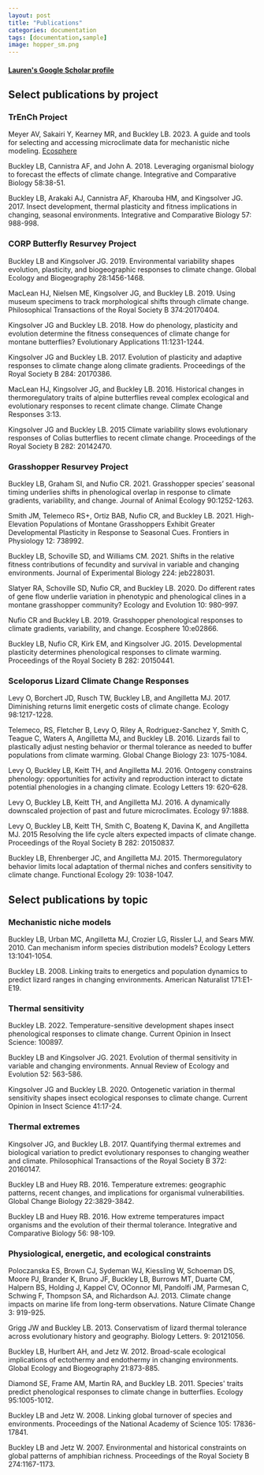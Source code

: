 ```yaml
---
layout: post
title: "Publications"
categories: documentation
tags: [documentation,sample]
image: hopper_sm.png
---
```


#### [Lauren's Google Scholar profile](https://scholar.google.com/citations?user=Iik-8q8AAAAJ)

## Select publications by project
### TrEnCh Project
Meyer AV, Sakairi Y, Kearney MR, and Buckley LB. 2023. A guide and tools for selecting and accessing microclimate data for mechanistic niche modeling. [Ecosphere](https://doi.org/10.1002/ecs2.4506)

Buckley LB, Cannistra AF, and John A. 2018. Leveraging organismal biology to forecast the effects of climate change. Integrative and Comparative Biology 58:38-51. 

Buckley LB, Arakaki AJ, Cannistra AF, Kharouba HM, and Kingsolver JG. 2017. Insect development, thermal plasticity and fitness implications in changing, seasonal environments. Integrative and Comparative Biology 57: 988-998.

### CORP Butterfly Resurvey Project
Buckley LB and Kingsolver JG. 2019. Environmental variability shapes evolution, plasticity, and biogeographic responses to climate change. Global Ecology and Biogeography 28:1456-1468.

MacLean HJ, Nielsen ME, Kingsolver JG, and Buckley LB. 2019. Using museum specimens to track morphological shifts through climate change. Philosophical Transactions of the Royal Society B 374:20170404.

Kingsolver JG and Buckley LB. 2018.  How do phenology, plasticity and evolution determine the fitness consequences of climate change for montane butterflies? Evolutionary Applications 11:1231-1244.

Kingsolver JG and Buckley LB. 2017. Evolution of plasticity and adaptive responses to climate change along climate gradients. Proceedings of the Royal Society B 284: 20170386.

MacLean HJ, Kingsolver JG, and Buckley LB. 2016. Historical changes in thermoregulatory traits of alpine butterflies reveal complex ecological and evolutionary responses to recent climate change. Climate Change Responses 3:13.

Kingsolver JG and Buckley LB. 2015 Climate variability slows evolutionary responses of Colias butterflies to recent climate change. Proceedings of the Royal Society B 282: 20142470.

### Grasshopper Resurvey Project
Buckley LB, Graham SI, and Nufio CR. 2021. Grasshopper species’ seasonal timing underlies shifts in phenological overlap in response to climate gradients, variability, and change. Journal of Animal Ecology 90:1252-1263.

Smith JM, Telemeco RS+, Ortiz BAB, Nufio CR, and Buckley LB.  2021. High-Elevation Populations of Montane Grasshoppers Exhibit Greater Developmental Plasticity in Response to Seasonal Cues. Frontiers in Physiology 12: 738992.

Buckley LB, Schoville SD, and Williams CM. 2021. Shifts in the relative fitness contributions of fecundity and survival in variable and changing environments. Journal of Experimental Biology 224:  jeb228031.

Slatyer RA, Schoville SD, Nufio CR, and Buckley LB. 2020. Do different rates of gene flow underlie variation in phenotypic and phenological clines in a montane grasshopper community? Ecology and Evolution 10: 980-997.

Nufio CR and Buckley LB. 2019. Grasshopper phenological responses to climate gradients, variability, and change. Ecosphere 10:e02866.

Buckley LB, Nufio CR, Kirk EM, and Kingsolver JG. 2015. Developmental plasticity determines phenological responses to climate warming. Proceedings of the Royal Society B 282: 20150441.

### Sceloporus Lizard Climate Change Responses
Levy O, Borchert JD, Rusch TW, Buckley LB, and Angilletta MJ. 2017. Diminishing returns limit energetic costs of climate change. Ecology 98:1217-1228. 

Telemeco, RS, Fletcher B, Levy O, Riley A, Rodriguez-Sanchez Y, Smith C, Teague C, Waters A, Angilletta MJ, and Buckley LB. 2016. Lizards fail to plastically adjust nesting behavior or thermal tolerance as needed to buffer populations from climate warming. Global Change Biology 23: 1075-1084.

Levy O, Buckley LB, Keitt TH, and Angilletta MJ. 2016. Ontogeny constrains phenology: opportunities for activity and reproduction interact to dictate potential phenologies in a changing climate. Ecology Letters 19: 620–628.

Levy O, Buckley LB, Keitt TH, and Angilletta MJ. 2016. A dynamically downscaled projection of past and future microclimates. Ecology 97:1888.

Levy O, Buckley LB, Keitt TH, Smith C, Boateng K, Davina K, and Angilletta MJ. 2015 Resolving the life cycle alters expected impacts of climate change. Proceedings of the Royal Society B 282: 20150837.

Buckley LB, Ehrenberger JC, and Angilletta MJ. 2015. Thermoregulatory behavior limits local adaptation of thermal niches and confers sensitivity to climate change. Functional Ecology 29: 1038-1047.

## Select publications by topic
### Mechanistic niche models
Buckley LB, Urban MC, Angilletta MJ, Crozier LG, Rissler LJ, and Sears MW. 2010. Can mechanism inform species distribution models? Ecology Letters 13:1041-1054. 

Buckley LB. 2008. Linking traits to energetics and population dynamics to predict lizard ranges in changing environments. American Naturalist 171:E1-E19.

### Thermal sensitivity
Buckley LB. 2022. Temperature-sensitive development shapes insect phenological responses to climate change. Current Opinion in Insect Science: 100897.

Buckley LB and Kingsolver JG. 2021. Evolution of thermal sensitivity in variable and changing environments. Annual Review of Ecology and Evolution 52: 563-586.

Kingsolver JG and Buckley LB. 2020. Ontogenetic variation in thermal sensitivity shapes insect ecological responses to climate change. Current Opinion in Insect Science 41:17-24.

### Thermal extremes
Kingsolver JG, and Buckley LB. 2017. Quantifying thermal extremes and biological variation to predict evolutionary responses to changing weather and climate. Philosophical Transactions of the Royal Society B 372: 20160147. 

Buckley LB and Huey RB. 2016. Temperature extremes: geographic patterns, recent changes, and implications for organismal vulnerabilities. Global Change Biology 22:3829-3842.

Buckley LB and Huey RB. 2016. How extreme temperatures impact organisms and the evolution of their thermal tolerance. Integrative and Comparative Biology 56: 98-109. 

### Physiological, energetic, and ecological constraints
Poloczanska ES, Brown CJ, Sydeman WJ, Kiessling W, Schoeman DS, Moore PJ, Brander K, Bruno JF, Buckley LB, Burrows MT, Duarte CM, Halpern BS, Holding J, Kappel CV, OConnor MI, Pandolfi JM, Parmesan C, Schwing F, Thompson SA, and Richardson AJ. 2013. Climate change impacts on marine life from long-term observations. Nature Climate Change 3: 919-925. 

Grigg JW and Buckley LB. 2013. Conservatism of lizard thermal tolerance across evolutionary history and geography. Biology Letters. 9: 20121056.

Buckley LB, Hurlbert AH, and Jetz W. 2012. Broad-scale ecological implications of ectothermy and endothermy in changing environments. Global Ecology and Biogeography 21:873-885.

Diamond SE, Frame AM, Martin RA, and Buckley LB. 2011. Species' traits predict phenological responses to climate change in butterflies. Ecology 95:1005-1012. 

Buckley LB and Jetz W. 2008. Linking global turnover of species and environments. Proceedings of the National Academy of Science 105: 17836-17841.

Buckley LB and Jetz W. 2007. Environmental and historical constraints on global patterns of amphibian richness. Proceedings of the Royal Society B 274:1167-1173. 